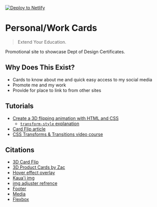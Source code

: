 [![Deploy to Netlify](https://www.netlify.com/img/deploy/button.svg)](https://app.netlify.com/start/deploy?repository=https://github.com/ewuweblab/certificate-cards)

# Personal/Work Cards

> Extend Your Education.

Promotional site to showcase Dept of Design Certificates. 

## Why Does This Exist?
- Cards to know about me and quick easy access to my social media
- Promote me and my work
- Provide for place to link to from other sites

## Tutorials
- [Create a 3D flipping animation with HTML and CSS](https://www.youtube.com/watch?v=FeJEEE3zc4U)
    - [`transform-style` explanation](https://www.kevinpowell.co/article/transform-style/)
- [Card Flip article](https://3dtransforms.desandro.com/card-flip)
- [CSS Transforms & Transitions video course](https://www.linkedin.com/learning/css-transforms-and-transitions)

## Citations
- [3D Card Flip](https://codepen.io/desandro/pen/LmWoWe)
- [3D Product Cards by Zac](https://codepen.io/zremboldt/pen/ZvQjOG)
- [Hover effect overlay](https://www.w3schools.com/howto/tryit.asp?filename=tryhow_css_image_overlay_fade)
- [Kaua'i img](https://www.gohawaii.com/islands/kauai)
- [img adjuster refrence](https://codepen.io/whitney-lugo/pen/XWZmeBx)
- [Footer](https://www.geeksforgeeks.org/how-to-create-footer-to-stay-at-the-bottom-of-a-web-page/)
- [Media](https://www.w3schools.com/cssref/css3_pr_mediaquery.php)
- [Flexbox](https://css-tricks.com/snippets/css/a-guide-to-flexbox/)
